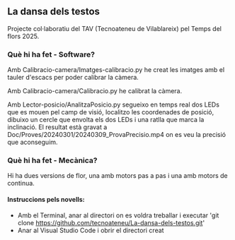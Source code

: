 ## La dansa dels testos

Projecte col·laboratiu del TAV (Tecnoateneu de Vilablareix) pel Temps del flors 2025.

### Què hi ha fet - Software?

Amb Calibracio-camera/Imatges-calibracio.py he creat les imatges amb el tauler d'escacs per poder calibrar la càmera.

Amb Calibracio-camera/Calibracio.py he calibrat la càmera.

Amb Lector-posicio/AnalitzaPosicio.py segueixo en temps real dos LEDs que es mouen pel camp de visió, localitzo les coordenades de posició, dibuixo un cercle que envolta els dos LEDs i una ratlla que marca la inclinació. 
El resultat està gravat a Doc/Proves/20240301/20240309_ProvaPrecisio.mp4 on es veu la precisió que aconseguim.

### Què hi ha fet - Mecànica?
Hi ha dues versions de flor, una amb motors pas a pas i una amb motors de continua.

#### Instruccions pels novells:

  * Amb el Terminal, anar al directori on es voldra treballar i executar 'git clone https://github.com/tecnoateneu/La-dansa-dels-testos.git'
  * Anar al Visual Studio Code i obrir el directori creat


